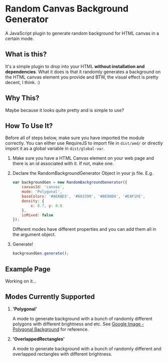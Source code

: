 # Random Canvas Background Generator

A JavaScript plugin to generate random background for HTML canvas in a certain mode.

## What is this?

It's a simple plugin to drop into your HTML **without installation and dependencies**. What it does is that it randomly generates a background on the HTML canvas element you provide and BTW, the visual effect is pretty decent, I think. :)

## Why This?

Maybe because it looks quite pretty and is simple to use?

## How To Use It?

Before all of steps below, make sure you have imported the module correctly.
You can either use RequireJS to import file in ```dist/amd/``` or directly import it as a global variable in ```dist/global-var```.

1. Make sure you have a HTML Canvas element on your web page and there is an id associated with it. If not, make one.
2. Declare the RandomBackgroundGenerator Object in your js file. E.g.
    ```javascript
    var backgroundGen = new RandomBackgroundGenerator({
        canvasId: 'canvas',
        mode: 'Polygonal',
        baseColors: '#AEA8D3', '#663399', '#BE90D4', '#E4F1FE',
        density: {
            x: 0.7, y: 0.8
        },
        isMixed: false
    });
    ```
    Different modes have different properties and you can add them all in the argument object.

3. Generate!
    ```javascript
    backgroundGen.generate();
    ```

## Example Page

Working on it...

## Modes Currently Supported

1. **'Polygonal'**

    A mode to generate background with a bunch of randomly different polygons with different brightness and etc. See [Google Image - Polygonal Background](https://www.google.com/search?q=polygonal+background&newwindow=1&rlz=1C1CHWL_zh-CNCN678SG678&espv=2&biw=1366&bih=643&source=lnms&tbm=isch&sa=X&ved=0ahUKEwiWzJ_7qsHOAhVN62MKHUrJCiQQ_AUIBigB) for reference.

1. **'OverlappedRectangles'**

    A mode to generate background with a bunch of randomly different and overlapped rectangles with different brightness.
